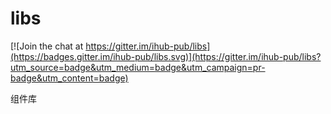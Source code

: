 # libs

[![Join the chat at https://gitter.im/ihub-pub/libs](https://badges.gitter.im/ihub-pub/libs.svg)](https://gitter.im/ihub-pub/libs?utm_source=badge&utm_medium=badge&utm_campaign=pr-badge&utm_content=badge)

组件库
